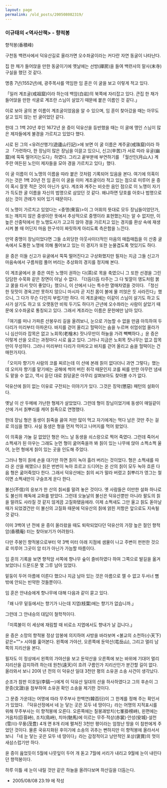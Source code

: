 ```yaml
---
layout: page
permalink: /old_posts/200508082319/
---
```


### 이규태의 &lt;역사산책&gt; - 향적봉

향적봉(香積峰)
 

   구천동 백련사에서 덕유산길로 올라가면 오수좌굴이라는 커다란 자연 동굴이 나타난다.

   집 한 채가 들어앉을 만한 동굴이기에 옛날에는 선방(禪房)을 들여 백련사의 말사(末寺) 구실을 했던 것 같다.

   명종 7년(1552년)에, 광주목사를 역임한 임 훈은 이 굴을 보고 이렇게 적고 있다.

   「일러 계조굴(戒祖窟)이라 하는데 백암(白岩)의 북쪽에 자리잡고 있다. 큰집 한 채가 들어앉을 만한 석굴로 계조란 스님이 살았기 때문에 붙은 이름인 것 같다.」

   이로 보아 굴의 본 이름이 계조굴이었음을 알 수 있으며, 임 훈이 찾아갔을 때는 아무도 살고 있지 않는 빈 굴이었던 같다.

   한데 그 1백 20년 후인 1672년 윤 증이 덕유산을 등반했을 때는 이 굴에 맹인 스님이 많은 제자들에게 불경을 가르치고 있었다 했다.

   시로 된 그의 <유려산행기(遊廬山行記)>에 보면 이 굴 이름은 계주굴(戒珠窟)이라 하고 「가련하다, 한 장님이 많은 장님을 이끌고 있으니, 신고(辛苦)가 서로 따라 유굴(幽窟)에 뚝뚝 떨어지는도다」하였다. 그리고 끝부분에 부연하기를 「월산인(月山人) 계주란 여든된 노인이 제자들을 모아 경을 가르치고 있다」했다.

   이 굴 이름이 이 노맹의 이름을 따라 붙은 것처럼 기록되어 있음을 본다. 여기에 의혹이 가는 것은 1백 20년 전 임 훈이 이 굴을 이미 계조굴이라 적고 있는 점으로 미루어 윤 증이 혹시 잘못 적은 것이 아닌가 싶다. 계조와 계주는 비슷한 음인 점으로 이 노맹이 자기가 득도한 굴 이름을 자신의 법명으로 삼았던 것 같다. 왜냐하면 당호를 아호나 법명으로 삼는 것이 관례가 되어 있기 때문이다.

   이 노맹이 가르치고 있었다는 <중맹(衆盲)>이 그 어휘의 뜻대로 모두 장님들이었던가, 또는 깨치지 않은 중생이란 뜻에서 추상적으로 중맹이라 표현했는지는 알 수 없지만, 이 높은 산중턱에서 한 노맹도사가 고고히 앉아 경을 가르치고 있는 경지를 환상 속에 재생시켜 볼 때 어딘지 마음 한구석이 짜릿하게 아리도록 측은함을 느낀다.

   만약 중맹이 장님이었다면 그들 소외당한 아웃사이더적인 마음의 매듭매듭을 이 산중 굴 속에서 도통한 노맹에 의해 풀어보고 있는 이 경지가 또한 눈물겹도록 멋있기도 하다.

   윤 증은 이들 신고가 유굴에서 뚝뚝 떨어진다고 구상화했지만 필자는 지금 그들 신고가 마음속에서 구름처럼 풀어 버리는 추상화의 경지를 정지해 본다.

   이 계조굴에서 윤 증은 여든 노맹이 권하는 다(茶)로 목을 축였으니 그 또한 선경을 그린 담담한 수묵화 같은 장면이 아닐 수 없다. 「더듬더듬 타주는 그 다 빛깔이 앵도처럼 붉고 꿀을 타서 맛이 좋았다」했으니, 이 산에서 나는 특수한 열매차였을 것이다. 「청신한 뒷맛이 경옥고만 못하지 않으니 마시자 곧 지친 몸이 불에 물 끼얹은 듯 사라진다」했으니, 그 다가 무슨 다인지 부럽기만 하다. 이 계조굴에는 이같이 스님이 살기도 하고 도사가 살기도 하고 또 오랫동안 비워 두기도 하다가 근년에 오수좌라는 사람이 살았기 때문에 오수좌굴로 통칭되고 있다. 그래서 계조라는 이름은 문헌에만 남아 있다.

   「여기를 떠나 가파른 산봉우리 길을 올려보니, 눈으로 가늠할 수 없을 만큼 아득하여 두 다리가 미리부터 아파온다. 바지를 걷어 올리고 헐떡이는 숨을 누르며 쉬엄쉬엄 올라가니 심산이라 잡목은 없고 노회목(老檜木) 잣나무만이 하늘을 가려 빽빽하다.」윤 증은 이렇게 산을 오르는 과정마다 시로 읊고 있다. 그러나 지금은 노회목 잣나무는 없고 잡목만이 무성하다. 그러나 미리부터 다리가 아파오고 바지를 걷어 올리고 숨을 헐떡이는 건 매한가지다.

   「오미자 향기가 사람의 코를 찌르는데 이 산에 본래 칡이 없다더니 과연 그렇다」했는데 오미자 향기를 맡기에는 공해에 썩어 버린 취각 때문인지 코를 찌를 만한 아무런 냄새도 맡을 수 없고, 역시 듣던 대로 칡덩굴은 아무리 살펴보아도 찾아볼 수가 없다.

   덕유산에 칡이 없는 이유로 구전되는 이야기가 있다. 그것은 징악(懲惡) 패턴의 설화이다.

   옛날 이 산 두메에 가난한 형제가 살았었다. 그런데 형이 장님이었기에 동생이 매일같이 산에 가서 칡뿌리를 캐어 칡죽으로 연명했다.

   한데 장님 형은 동생이 칡죽을 끓여 저만 많이 먹고 자기에게는 먹다 남은 것만 주는 걸로 의심을 했다. 사실 동생은 형을 먼저 먹이고 나머지를 먹어 왔었다.

   이 의혹을 가눌 길 없었던 형은 어느 날 동생을 쇠스랑으로 찍어 죽였다. 그런데 죽어서 소쩍새가 된 아우는 그래도 눈먼 형이 굶어죽을까 봐 칡이 있는 나무에 앉아 소쩍소쩍 울어, 눈먼 형에게 칡이 있는 곳을 인도해 주었다.

   그러나 형이 칡에 손을 대기만 하면 칡이 녹아 흘러 버리는 것이었다. 형은 소쩍새를 따라 온 산을 헤맸으나 칡은 번번이 녹아 흐르고 드디어는 온 산의 칡이 모두 녹아 흐른 다음 형은 굶어죽었다 한다. 그래서 덕유산에는 칡의 씨가 말라 버렸고 칡뿌리가 영그는 철이면 소쩍새만이 구슬프게 운다 한다.

   불신(不信)의 응보가 한 산의 칡씨를 말려 놓은 것이다. 옛 사람들은 이만한 설화 하나로도 불신의 해독에 교화를 받았다. 그런데 오늘날의 불신은 덕유산뿐만 아니라 팔도의 칡을 말려도 사라질 것 같지 않게끔 고질화됐음에랴. 이제 소쩍새도 그만 울고 칡도 돋아날 때가 되었겠건만 이 불신의 고질화 때문에 덕유산의 칡에 얽힌 저항은 앞으로도 지속될 것 같다.

   이미 3백여 년 전에 윤 증이 올라왔을 때도 퇴락되었다던 덕유산의 가장 높은 절인 향적암(香積庵) 터는 찾아보기가 어려웠다.

   다만 주봉인 향적봉으로부터 약 3백 미터 아래 지점에 샘물이 나고 주변이 펀펀한 것으로 미루어 그곳이 암 터가 아닌가 가늠할 따름이다.

   임 훈의 기록을 보면 향적암 서쪽에 향나무 숲이 즐비하였다 하여 그쪽으로 발길을 옮겨 보았더니 드문드문 몇 그루 남아 있었다.

   밑둥이 두어 아름에 이른다 했으나 지금 남아 있는 것은 아름으로 잴 수 없고 두서너 뼘밖에 안되는 빈약한 것들뿐이다.

   임 훈은 안내승에게 향나무에 대해 다음과 같이 묻고 있다.

   「왜 나무 밑둥에서는 향기가 나는데 지엽(枝葉)에는 향기가 없습니까.」

   그런데 그 안내승의 대답이 철학적이다.

   「미륵불이 이 세상에 재림할 때 비로소 지엽에서도 향내가 날 겁니다.」

   윤 증은 소망의 향적봉 정상 암봉에 의지하여 사방을 바라보며 <불교의 소천하(小天下)같은=""> 시야를 훑어본다. 왼쪽에 가야산, 오른쪽에 둔악산(芚岳山), 그리고 멀리 남쪽의 지리산을 본다.

   필자도 이 정상에서 왼쪽의 가야산을 보고 둔악산을 오른쪽에 보는 바위에 기대어 멀리 지리산을 감지하려 하는데 원천(遠天)이 흐려 구름인가 지리산인가 분간할 길이 없다. 올라와서 보니 20여 년 전의 이 덕유산 일대 3천만 평의 소유권 소송 사건이 생각났다.

   순조가 참판 이호일(李鎬一)에게 이 덕유산 일대의 산을 하사하였다고 그의 후손이 그 문증(文證)을 첨부하여 소유권 확인 소송을 제기한 것이다.

   그 문증 가운데는 어명에 따라 무주부사 한백연(韓百衍)이 그 한계를 정해 주는 확인서가 있었다. 「덕유산정에서 네 눈 닿는 곳은 모두 네 땅이다」라는 어명의 지적표시를 위해 무주부사는 이 향적봉에 오른다. 오른쪽에는 칠봉괘방치(七峯掛榜峙), 왼편에는 거음치(巨音峙), 조치(鳥峙), 치마(馳馬)에 이르는 무주·적상(赤裳)·안성(安城)·설천(雪川)·무풍(茂豊) 4개 면 8개 리에 펼쳐진 3천만 평이라는 엄청난 땅을 이 참판에게 주었던 것이다. 물론 국유지화된 후이기에 소송의 귀추는 뻔하지만 이 향적봉에 올라서서 보니 「네 눈 닿는 곳은 모두 네 땅이다」라는 감정적이고 낭만적인 포상(褒賞)의 멋이 새삼스럽기만 하다.

   윤 증이 읊었듯이 5월에 나뭇잎이 두어 개 돋고 7월에 서리가 내리고 9월에 눈이 내린다던 향적봉이다.

   하루 이틀 새 눈이 내릴 것만 같은 하늘을 올려다보며 하산길을 더듬는다.





- 2005/08/08 23:19 에 작성